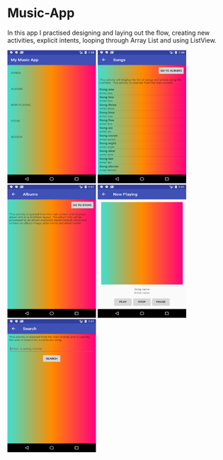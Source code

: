 # Music-App
In this app I practised designing and laying out the flow, creating new activities, explicit intents, 
looping through Array List and using ListView.

<img src="https://github.com/Uroos/Music-App/blob/master/Screenshot_1551367227.png" width="200" height="300" />


<img src="https://github.com/Uroos/Music-App/blob/master/Screenshot_1551367236.png" width="200" height="300" />


<img src="https://github.com/Uroos/Music-App/blob/master/Screenshot_1551367281.png" width="200" height="300" />


<img src="https://github.com/Uroos/Music-App/blob/master/Screenshot_1551367291.png" width="200" height="300" />


<img src="https://github.com/Uroos/Music-App/blob/master/Screenshot_1551367308.png" width="200" height="300" />

